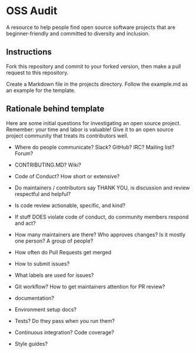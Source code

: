 # OSS Audit

A resource to help people find open source software projects that are beginner-friendly and committed to diversity and inclusion.

## Instructions
Fork this repository and commit to your forked version, then make a pull request to this repository.

Create a Markdown file in the projects directory. Follow the example.md as an example for the template.

## Rationale behind template
Here are some initial questions for investigating an open source project. Remember: your time and labor is valuable! Give it to an open source project community that treats its contributors well.

- Where do people communicate? Slack? GitHub? IRC? Mailing list? Forum?
- CONTRIBUTING.MD? Wiki?
- Code of Conduct? How short or extensive?

- Do maintainers / contributors say THANK YOU, is discussion and review respectful and helpful?
- Is code review actionable, specific, and kind? 
- If stuff DOES violate code of conduct, do community members respond and act?
- How many maintainers are there? Who approves changes? Is it mostly one person? A group of people?

- How often do Pull Requests get merged
- How to submit issues?
- What labels are used for issues?
- Git workflow? How to get maintainers attention for PR review?
- documentation?

- Environment setup docs?
- Tests? Do they pass when you run them?
- Continuous integration? Code coverage?
- Style guides?
